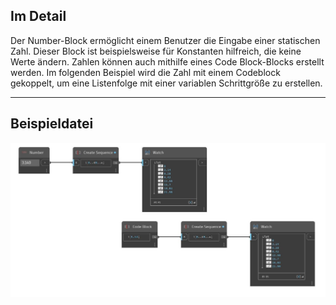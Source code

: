 ## Im Detail
Der Number-Block ermöglicht einem Benutzer die Eingabe einer statischen Zahl. Dieser Block ist beispielsweise für Konstanten hilfreich, die keine Werte ändern. Zahlen können auch mithilfe eines Code Block-Blocks erstellt werden. Im folgenden Beispiel wird die Zahl mit einem Codeblock gekoppelt, um eine Listenfolge mit einer variablen Schrittgröße zu erstellen.
___
## Beispieldatei

![Number](./CoreNodeModels.Input.DoubleInput_img.jpg)

